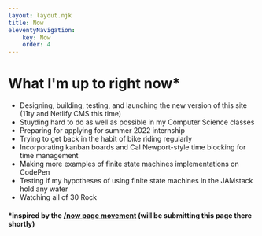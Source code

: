 ```yaml
---
layout: layout.njk
title: Now
eleventyNavigation:
    key: Now
    order: 4
---
```


# What I'm up to right now*

<!-- web dev, life, school, employment -->

- Designing, building, testing, and launching the new version of this site (11ty and Netlify CMS this time)
- Stuyding hard to do as well as possible in my Computer Science classes
- Preparing for applying for summer 2022 internship
- Trying to get back in the habit of bike riding regularly
- Incorporating kanban boards and Cal Newport-style time blocking for time management
- Making more examples of finite state machines implementations on CodePen
- Testing if my hypotheses of using finite state machines in the JAMstack hold any water
- Watching all of 30 Rock

#### *inspired by the [/now page movement](https://nownownow.com) (will be submitting this page there shortly)